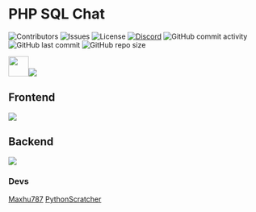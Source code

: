 # PHP SQL Chat

![Contributors](https://img.shields.io/github/contributors/g4o2-chat/PHP-SQL-Chat?color=blue) 
![Issues](https://img.shields.io/github/issues/g4o2-chat/PHP-SQL-Chat?color=blue) 
![License](https://img.shields.io/github/license/g4o2-chat/PHP-SQL-Chat?color=blue) 
[![Discord](https://img.shields.io/discord/936428193521487953?color=5865F2&label=Discord%20server&logo=Discord&logoColor=blue)](https://discord.com/invite/UxNjRrT6RY)
![GitHub commit activity](https://img.shields.io/github/commit-activity/w/g4o2-chat/PHP-SQL-Chat?label=Commits&color=red) 
![GitHub last commit](https://img.shields.io/github/last-commit/g4o2-chat/PHP-SQL-Chat?color=red) 
![GitHub repo size](https://img.shields.io/github/repo-size/g4o2/PHP-SQL-Chat) 

<!--
## Live demo
<a href="https://g4o2.idx.tw/">https://g4o2.idx.tw/</a>
-->

<img height="40px" src="https://www.php.net/images/logos/new-php-logo.svg"><img  src="https://www.mysql.com/common/logos/powered-by-mysql-88x31-wob.png">
## Frontend
<a align="center" href="https://github.com/g4o2/PHP-SQL-Chat">
  <img src="https://github-readme-stats.vercel.app/api/pin/?username=php-sql-chat&repo=PHP-SQL-Chat&theme=react&bg_color=0D1117"/>
</a>

## Backend
<a align="center" href="https://github.com/g4o2/g4o2-api">
  <img src="https://github-readme-stats.vercel.app/api/pin/?username=php-sql-chat&repo=g4o2-api&theme=react&bg_color=0D1117"/>
</a>

### Devs
<a href="https://github.com/Maxhu787">Maxhu787</a>
<a href="https://github.com/PythonScratcher">PythonScratcher</a><br/>
